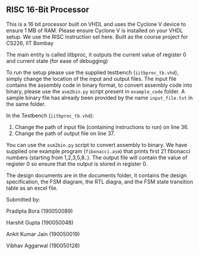 ## RISC 16-Bit Processor 

This is a 16 bit processor built on VHDL and uses the Cyclone V device to ensure 1 MB of RAM. Please ensure Cyclone V is installed on your VHDL setup. We use the RISC instruction set here. Built as the course project for CS226, IIT Bombay

The main entity is called iitbproc, it outputs the current value of register 0 and current state (for ease of debugging)

To run the setup please use the supplied testbench (`iitbproc_tb.vhd`), simply change the location of the input and output files. The input file contains the assembly code in binary format, to convert assembly code into binary, please use the `asm2bin.py` script present in `example_code` folder. A sample binary file has already been provided by the name `input_file.txt` in the same folder.

In the Testbench (`iitbproc_tb.vhd`): 
1. Change the path of input file (containing instructions to run) on line 36.
2. Change the path of output file on line 37.

You can use the `asm2bin.py` script to convert assembly to binary. We have supplied one example program (`fibonacci.asm`) that prints first 21 fibonacci numbers (starting from 1,2,3,5,8..). The output file will contain the value of register 0 so ensure that the output is stored in register 0.


The design documents are in the documents folder, it contains the design specification, the FSM diagram, the RTL diagra, and the FSM state transition table as an excel file.

Submitted by:

Pradipta Bora (190050089)

Harshit Gupta (190050048)

Ankit Kumar Jain (190050019)

Vibhav Aggarwal (190050128)
